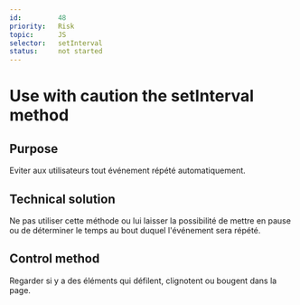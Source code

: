 ```yaml
---
id:         48
priority:   Risk
topic:      JS
selector:   setInterval
status:     not started
---
```


# Use with caution the setInterval method

## Purpose

Eviter aux utilisateurs tout événement répété automatiquement.

## Technical solution

Ne pas utiliser cette méthode ou lui laisser la possibilité de mettre en pause ou de déterminer le temps au bout duquel l'événement sera répété.

## Control method

Regarder si y a des éléments qui défilent, clignotent ou bougent dans la page.